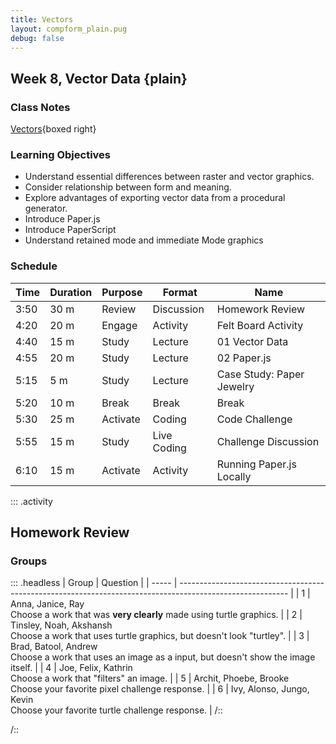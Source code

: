 ```yaml
---
title: Vectors
layout: compform_plain.pug
debug: false
---
```


## Week 8, Vector Data {plain}

### Class Notes

[Vectors](./index.html){boxed right}

### Learning Objectives

- Understand essential differences between raster and vector graphics.
- Consider relationship between form and meaning.
- Explore advantages of exporting vector data from a procedural generator.
- Introduce Paper.js
- Introduce PaperScript
- Understand retained mode and immediate Mode graphics

### Schedule

| Time | Duration | Purpose  | Format      | Name                      |
| ---- | -------- | -------- | ----------- | ------------------------- |
| 3:50 | 30 m     | Review   | Discussion  | Homework Review           |
| 4:20 | 20 m     | Engage   | Activity    | Felt Board Activity       |
| 4:40 | 15 m     | Study    | Lecture     | 01 Vector Data            |
| 4:55 | 20 m     | Study    | Lecture     | 02 Paper.js               |
| 5:15 | 5 m      | Study    | Lecture     | Case Study: Paper Jewelry |
| 5:20 | 10 m     | Break    | Break       | Break                     |
| 5:30 | 25 m     | Activate | Coding      | Code Challenge            |
| 5:55 | 15 m     | Study    | Live Coding | Challenge Discussion      |
| 6:10 | 15 m     | Activate | Activity    | Running Paper.js Locally  |

::: .activity

## Homework Review

### Groups

::: .headless
| Group | Question |
| ----- | --------------------------------------------------------------------------------------------------------- |
| 1 | Anna, Janice, Ray<br/> Choose a work that was **very clearly** made using turtle graphics. |
| 2 | Tinsley, Noah, Akshansh <br/> Choose a work that uses turtle graphics, but doesn't look "turtley". |
| 3 | Brad, Batool, Andrew<br/> Choose a work that uses an image as a input, but doesn't show the image itself. |
| 4 | Joe, Felix, Kathrin<br/> Choose a work that "filters" an image. |
| 5 | Archit, Phoebe, Brooke<br/> Choose your favorite pixel challenge response. |
| 6 | Ivy, Alonso, Jungo, Kevin<br/> Choose your favorite turtle challenge response. |
/::

/::

<style> 
    .headless thead {
        display: none;
    }
</style>
